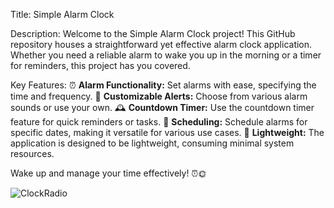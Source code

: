 Title: Simple Alarm Clock

Description:
Welcome to the Simple Alarm Clock project! This GitHub repository houses a straightforward yet effective alarm clock application. Whether you need a reliable alarm to wake you up in the morning or a timer for reminders, this project has you covered.

Key Features:
⏰ **Alarm Functionality:** Set alarms with ease, specifying the time and frequency.
🔔 **Customizable Alerts:** Choose from various alarm sounds or use your own.
🕰️ **Countdown Timer:** Use the countdown timer feature for quick reminders or tasks.
📅 **Scheduling:** Schedule alarms for specific dates, making it versatile for various use cases.
📁 **Lightweight:** The application is designed to be lightweight, consuming minimal system resources.

Wake up and manage your time effectively! ⏰🌞

![ClockRadio](https://github.com/AditiSuthar15/JavaScript-Projects/assets/121705159/bcb87c55-973d-461e-a157-45bb6ffce11a)
